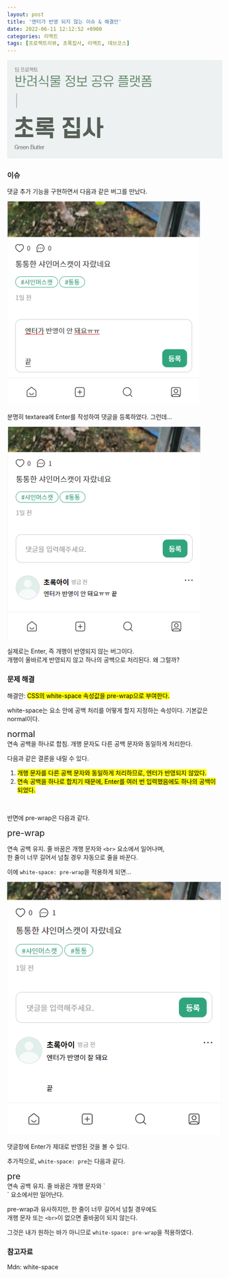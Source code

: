 ```yaml
---
layout: post
title: '엔터가 반영 되지 않는 이슈 & 해결안'
date: 2022-06-11 12:12:52 +0900
categories: 리액트
tags: [프로젝트리뷰, 초록집사, 리액트, 데브코스]
---
```


<img src="https://github.com/gitul0515/gitul0515.github.io/blob/main/_posts/image/greenbutler.png?raw=true" alt="초록집사 표지">

### 이슈

댓글 추가 기능을 구현하면서 다음과 같은 버그를 만났다. 

<img style="margin-left: 0" src="https://github.com/gitul0515/gitul0515.github.io/blob/main/_posts/image/22_06_11_1.png?raw=true" alt="TIL 이미지">

분명히 textarea에 Enter를 작성하여 댓글을 등록하였다. 그런데...

<img style="margin-left: 0" src="https://github.com/gitul0515/gitul0515.github.io/blob/main/_posts/image/22_06_11_2.png?raw=true" alt="TIL 이미지">

실제로는 Enter, 즉 개행이 반영되지 않는 버그이다.  
개행이 올바르게 반영되지 않고 하나의 공백으로 처리된다. 
왜 그럴까? 

### 문제 해결 
해결안: <mark>CSS의 white-space 속성값을 pre-wrap으로 부여한다.</mark> 

white-space는 요소 안에 공백 처리를 어떻게 할지 지정하는 속성이다. 기본값은 normal이다. 


<div style="font-size: 20px">normal</div> 
  연속 공백을 하나로 합침. 개행 문자도 다른 공백 문자와 동일하게 처리한다. 

다음과 같은 결론을 내릴 수 있다. 

1. <mark>개행 문자를 다른 공백 문자와 동일하게 처리하므로, 엔터가 반영되지 않았다.</mark> 
2. <mark>연속 공백을 하나로 합치기 때문에, Enter를 여러 번 입력했음에도 하나의 공백이 되었다.</mark> 
<br>

반면에 pre-wrap은 다음과 같다. 

<div style="font-size: 20px">pre-wrap</div>
  
  연속 공백 유지. 줄 바꿈은 개행 문자와 `<br>` 요소에서 일어나며,  
  한 줄이 너무 길어서 넘칠 경우 자동으로 줄을 바꾼다. 

  이에 `white-space: pre-wrap`을 적용하게 되면...

<img style="margin-left: 0" src="https://github.com/gitul0515/gitul0515.github.io/blob/main/_posts/image/22_06_11_4.png?raw=true" alt="TIL 이미지">

댓글창에 Enter가 제대로 반영된 것을 볼 수 있다. 

추가적으로, `white-space: pre`는 다음과 같다. 

<div style="font-size: 20px">pre</div>
연속 공백 유지. 줄 바꿈은 개행 문자와 `<br>` 요소에서만 일어난다.

pre-wrap과 유사하지만, 한 줄이 너무 길어서 넘칠 경우에도  
개행 문자 또는 `<br>`이 없으면 줄바꿈이 되지 않는다.  

그것은 내가 원하는 바가 아니므로 `white-space: pre-wrap`을 적용하였다. 

### 참고자료
Mdn: white-space
